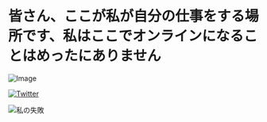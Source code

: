 # 皆さん、ここが私が自分の仕事をする場所です、私はここでオンラインになることはめったにありません
![Image](https://pm1.aminoapps.com/8599/4892d2112fb1896492b86de8cc00806e859bd35br1-388-388v2_uhq.jpg)

[![Twitter](https://img.shields.io/badge/Twitter-1DA1F2?style=for-the-badge&logo=twitter&logoColor=white)](https://twitter.com/rovierrr)

![私の失敗](https://github-readme-stats.vercel.app/api?username=repos3&show_icons=true&theme=radical)

